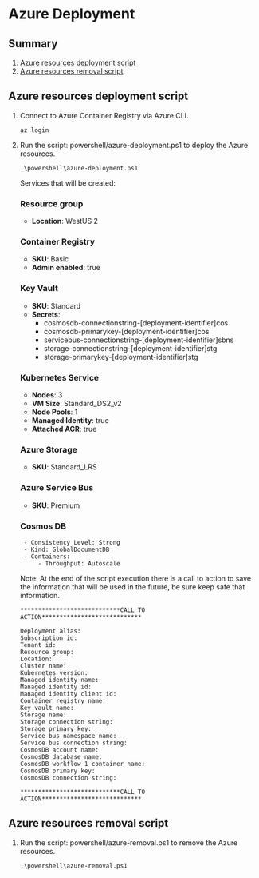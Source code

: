 # Azure Deployment

## Summary

1. [Azure resources deployment script](#azure-resources-deployment-script)
2. [Azure resources removal script](#azure-resources-removal-script)

## Azure resources deployment script

1. Connect to Azure Container Registry via Azure CLI.

    ```
    az login
    ```

2. Run the script: powershell/azure-deployment.ps1 to deploy the Azure resources.

    ```
    .\powershell\azure-deployment.ps1
    ```

    Services that will be created:

    ### Resource group

    - <b>Location</b>: WestUS 2

    ### Container Registry
    
    - <b>SKU</b>: Basic
    - <b>Admin enabled</b>: true
    
    ### Key Vault

    - <b>SKU</b>: Standard
    - <b>Secrets</b>:
        - cosmosdb-connectionstring-[deployment-identifier]cos
        - cosmosdb-primarykey-[deployment-identifier]cos
        - servicebus-connectionstring-[deployment-identifier]sbns
        - storage-connectionstring-[deployment-identifier]stg
        - storage-primarykey-[deployment-identifier]stg

    ### Kubernetes Service

    - <b>Nodes</b>: 3
    - <b>VM Size</b>: Standard_DS2_v2
    - <b>Node Pools</b>: 1
    - <b>Managed Identity</b>: true
    - <b>Attached ACR</b>: true
    
    ### Azure Storage
        
    - <b>SKU</b>: Standard_LRS

    ### Azure Service Bus
    
    - <b>SKU</b>: Premium
    
    ### Cosmos DB
        - Consistency Level: Strong
        - Kind: GlobalDocumentDB
        - Containers:
            - Throughput: Autoscale





    Note: At the end of the script execution there is a call to action to save the information that will be used in the future, be sure keep safe that information.

    ```
    ****************************CALL TO ACTION****************************

    Deployment alias: 
    Subscription id: 
    Tenant id: 
    Resource group: 
    Location: 
    Cluster name: 
    Kubernetes version: 
    Managed identity name: 
    Managed identity id: 
    Managed identity client id: 
    Container registry name: 
    Key vault name: 
    Storage name: 
    Storage connection string: 
    Storage primary key: 
    Service bus namespace name: 
    Service bus connection string: 
    CosmosDB account name: 
    CosmosDB database name: 
    CosmosDB workflow 1 container name: 
    CosmosDB primary key: 
    CosmosDB connection string: 

    ****************************CALL TO ACTION****************************
    ```

## Azure resources removal script

1. Run the script: powershell/azure-removal.ps1 to remove the Azure resources.
    
    ```
    .\powershell\azure-removal.ps1
    ```